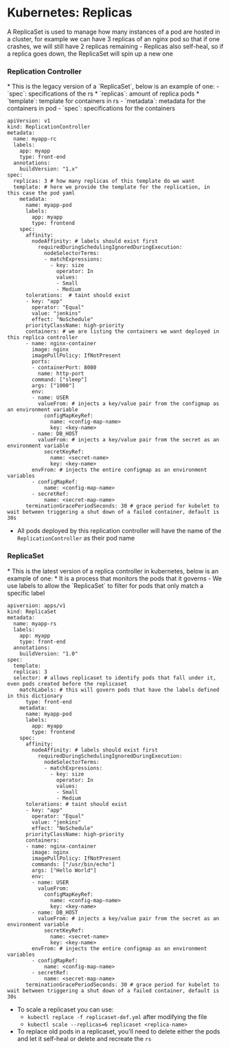 <h1>Kubernetes: Replicas</h1>
A ReplicaSet is used to manage how many instances of a pod are hosted in a cluster, for example we can have 3 replicas of an nginx pod so that if one crashes, we will still have 2 replicas remaining
  - Replicas also self-heal, so if a replica goes down, the ReplicaSet will spin up a new one
<h3>Replication Controller</h3>
* This is the legacy version of a `ReplicaSet`, below is an example of one:
- `spec`: specifications of the rs
  * `replicas`: amount of replica pods
  * `template`: template for containers in rs
    - `metadata`: metadata for the containers in pod
    - `spec`: specifications for the containers
        
```
apiVersion: v1
kind: ReplicationController
metadata:
  name: myapp-rc
  labels:
    app: myapp
    type: front-end
  annotations:
    buildVersion: "1.x"
spec:
  replicas: 3 # how many replicas of this template do we want
  template: # here we provide the template for the replication, in this case the pod yaml
    metadata:
      name: myapp-pod
      labels:
        app: myapp
        type: frontend
    spec:
      affinity:
        nodeAffinity: # labels should exist first
          requiredDuringSchedulingIgnoredDuringExecution:
            nodeSelectorTerms:
            - matchExpressions:
              - key: size
                operator: In
                values:
                - Small
                - Medium
      tolerations:  # taint should exist
      - key: "app"
        operator: "Equal"
        value: "jenkins"
        effect: "NoSchedule"
      priorityClassName: high-priority
      containers: # we are listing the containers we want deployed in this replica controller
      - name: nginx-container
        image: nginx
        imagePullPolicy: IfNotPresent
        ports:
        - containerPort: 8080
          name: http-port
        command: ["sleep"]
        args: ["1000"]
        env:
        - name: USER
          valueFrom: # injects a key/value pair from the configmap as an environment variable 
            configMapKeyRef:
              name: <config-map-name>
              key: <key-name>
        - name: DB_HOST
          valueFrom: # injects a key/value pair from the secret as an environment variable 
            secretKeyRef:
              name: <secret-name>
              key: <key-name>
        envFrom: # injects the entire configmap as an environment variables
        - configMapRef:
            name: <config-map-name>
        - secretRef:
            name: <secret-map-name>
      terminationGracePeriodSeconds: 30 # grace period for kubelet to wait between triggering a shut down of a failed container, default is 30s    
```

* All pods deployed by this replication controller will have the name of the `ReplicationController` as their pod name

<h3>ReplicaSet</h3>
* This is the latest version of a replica controller in kubernetes, below is an example of one:
* It is a process that monitors the pods that it governs
  - We use labels to allow the `ReplicaSet` to filter for pods that only match a specific label

```
apiversion: apps/v1
kind: ReplicaSet
metadata: 
  name: myapp-rs
  labels:
    app: myapp
    type: front-end
  annotations:
    buildVersion: "1.0"
spec:
  template: 
  replicas: 3 
  selector: # allows replicaset to identify pods that fall under it, even pods created before the replicaset
    matchLabels: # this will govern pods that have the labels defined in this dictionary
      type: front-end
    metadata:
      name: myapp-pod
      labels:
        app: myapp
        type: frontend
    spec:
      affinity:
        nodeAffinity: # labels should exist first
          requiredDuringSchedulingIgnoredDuringExecution:
            nodeSelectorTerms:
            - matchExpressions:
              - key: size
                operator: In
                values:
                - Small
                - Medium
      tolerations: # taint should exist
      - key: "app"
        operator: "Equal"
        value: "jenkins"
        effect: "NoSchedule"
      priorityClassName: high-priority
      containers: 
      - name: nginx-container
        image: nginx
        imagePullPolicy: IfNotPresent
        commands: ["/usr/bin/echo"]
        args: ["Hello World"]
        env:
        - name: USER
          valueFrom: 
            configMapKeyRef:
              name: <config-map-name>
              key: <key-name>
        - name: DB_HOST
          valueFrom: # injects a key/value pair from the secret as an environment variable
            secretKeyRef:
              name: <secret-name>
              key: <key-name>
        envFrom: # injects the entire configmap as an environment variables
        - configMapRef:
            name: <config-map-name>
        - secretRef:
            name: <secret-map-name>
      terminationGracePeriodSeconds: 30 # grace period for kubelet to wait between triggering a shut down of a failed container, default is 30s
```

* To scale a replicaset you can use:
  - `kubectl replace -f replicaset-def.yml` after modifying the file
  - `kubectl scale --replicas=6 replicaset <replica-name>`
* To replace old pods in a replicaset, you'll need to delete either the pods and let it self-heal or delete and recreate the `rs`
